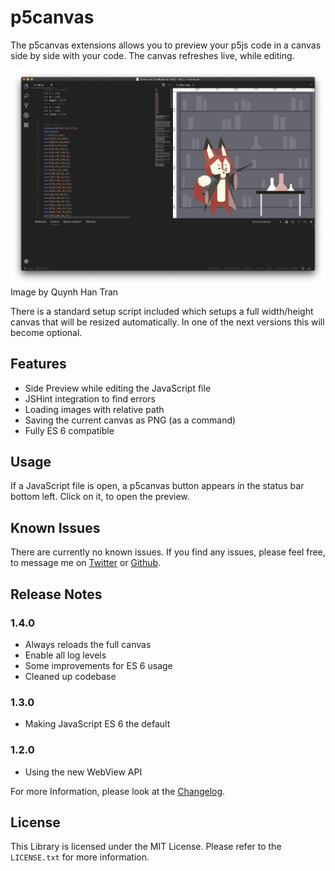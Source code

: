 # p5canvas

The p5canvas extensions allows you to preview your p5js code in a canvas side by side with your code. The canvas refreshes live, while editing.

![Example Screenshot](images/example_01.png)
Image by Quynh Han Tran

There is a standard setup script included which setups a full width/height canvas that will be resized automatically. In one of the next versions this will become optional.

## Features

- Side Preview while editing the JavaScript file
- JSHint integration to find errors
- Loading images with relative path
- Saving the current canvas as PNG (as a command)
- Fully ES 6 compatible

## Usage

If a JavaScript file is open, a p5canvas button appears in the status bar bottom left. Click on it, to open the preview.

## Known Issues

There are currently no known issues. If you find any issues, please feel free, to message me on [Twitter](https://twitter.com/pixelkind) or [Github](https://github.com/pixelkind/p5canvas).

## Release Notes

### 1.4.0

- Always reloads the full canvas
- Enable all log levels
- Some improvements for ES 6 usage
- Cleaned up codebase

### 1.3.0

- Making JavaScript ES 6 the default

### 1.2.0

- Using the new WebView API

For more Information, please look at the [Changelog](CHANGELOG.md).

## License

This Library is licensed under the MIT License. Please refer to the `LICENSE.txt` for more information.
